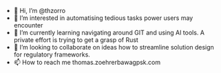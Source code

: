 - 👋 Hi, I’m @thzorro
- 👀 I’m interested in automatising tedious tasks power users may encounter
- 🌱 I’m currently learning navigating around GIT and using AI tools. A private effort is trying to get a grasp of Rust
- 💞️ I’m looking to collaborate on ideas how to streamline solution design for regulatory frameworks.
- 📫 How to reach me thomas.zoehrer<quiteobviouscharacter>bawagpsk.com  

<!---
thzorro/thzorro is a ✨ special ✨ repository because its `README.md` (this file) appears on your GitHub profile.
You can click the Preview link to take a look at your changes.
--->
